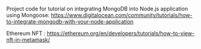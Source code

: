Project code for tutorial on integrating MongoDB into Node.js application using Mongoose: https://www.digitalocean.com/community/tutorials/how-to-integrate-mongodb-with-your-node-application


Ethereum NFT :
https://ethereum.org/en/developers/tutorials/how-to-view-nft-in-metamask/
